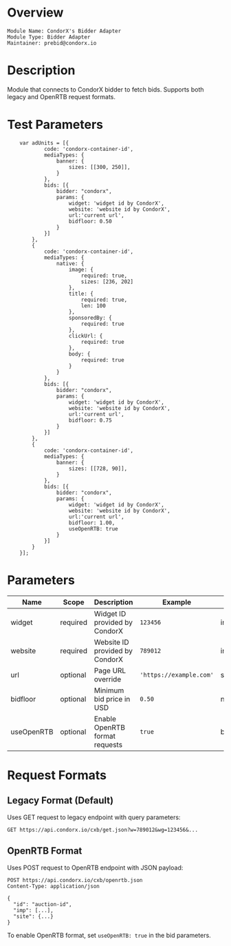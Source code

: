 # Overview

```
Module Name: CondorX's Bidder Adapter
Module Type: Bidder Adapter
Maintainer: prebid@condorx.io
```

# Description

Module that connects to CondorX bidder to fetch bids. Supports both legacy and OpenRTB request formats.

# Test Parameters
```
    var adUnits = [{
            code: 'condorx-container-id',
            mediaTypes: {
                banner: {
                    sizes: [[300, 250]],  
                }
            },
            bids: [{
                bidder: "condorx",
                params: {
                    widget: 'widget id by CondorX',
                    website: 'website id by CondorX',
                    url:'current url',
                    bidfloor: 0.50
                }
            }]
        },
        {
            code: 'condorx-container-id',
            mediaTypes: {
                native: {
                    image: {
                        required: true,
                        sizes: [236, 202]
                    },
                    title: {
                        required: true,
                        len: 100
                    },
                    sponsoredBy: {
                        required: true
                    },
                    clickUrl: {
                        required: true
                    },
                    body: {
                        required: true
                    }
                }
            },
            bids: [{
                bidder: "condorx",
                params: {
                    widget: 'widget id by CondorX',
                    website: 'website id by CondorX',
                    url:'current url',
                    bidfloor: 0.75
                }
            }]
        },
        {
            code: 'condorx-container-id',
            mediaTypes: {
                banner: {
                    sizes: [[728, 90]],  
                }
            },
            bids: [{
                bidder: "condorx",
                params: {
                    widget: 'widget id by CondorX',
                    website: 'website id by CondorX',
                    url:'current url',
                    bidfloor: 1.00,
                    useOpenRTB: true
                }
            }]
        }    
    }];
```

# Parameters

| Name | Scope | Description | Example | Type | Default |
|------|-------|-------------|---------|------|---------|
| widget | required | Widget ID provided by CondorX | `123456` | integer | - |
| website | required | Website ID provided by CondorX | `789012` | integer | - |
| url | optional | Page URL override | `'https://example.com'` | string | `'current url'` |
| bidfloor | optional | Minimum bid price in USD | `0.50` | number | `-1` |
| useOpenRTB | optional | Enable OpenRTB format requests | `true` | boolean | `false` |

# Request Formats

## Legacy Format (Default)
Uses GET request to legacy endpoint with query parameters:
```
GET https://api.condorx.io/cxb/get.json?w=789012&wg=123456&...
```

## OpenRTB Format
Uses POST request to OpenRTB endpoint with JSON payload:
```
POST https://api.condorx.io/cxb/openrtb.json
Content-Type: application/json

{
  "id": "auction-id",
  "imp": [...],
  "site": {...}
}
```

To enable OpenRTB format, set `useOpenRTB: true` in the bid parameters.
